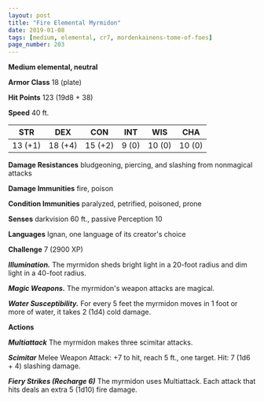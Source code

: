 ```yaml
---
layout: post
title: "Fire Elemental Myrmidon"
date: 2019-01-08
tags: [medium, elemental, cr7, mordenkainens-tome-of-foes]
page_number: 203
---
```


**Medium elemental, neutral**

**Armor Class** 18 (plate)

**Hit Points** 123  (19d8 + 38)

**Speed** 40 ft.

|   STR   |   DEX   |   CON   |   INT   |   WIS   |   CHA   |
|:-------:|:-------:|:-------:|:-------:|:-------:|:-------:|
| 13 (+1) | 18 (+4) | 15 (+2) | 9 (0) | 10 (0) | 10 (0) |

**Damage Resistances** bludgeoning, piercing, and slashing from nonmagical attacks

**Damage Immunities** fire, poison

**Condition Immunities** paralyzed, petrified, poisoned, prone

**Senses** darkvision 60 ft., passive Perception 10

**Languages** Ignan, one language of its creator's choice

**Challenge** 7 (2900 XP)

***Illumination.*** The myrmidon sheds bright light in a 20-foot radius and dim light in a 40-foot radius.

***Magic Weapons.*** The myrmidon's weapon attacks are magical.

***Water Susceptibility.*** For every 5 feet the myrmidon moves in 1 foot or more of water, it takes 2 (1d4) cold damage.

**Actions**

***Multiattack*** The myrmidon makes three scimitar attacks.

***Scimitar*** Melee Weapon Attack: +7 to hit, reach 5 ft., one target. Hit: 7 (1d6 + 4) slashing damage.

***Fiery Strikes (Recharge 6)*** The myrmidon uses Multiattack. Each attack that hits deals an extra 5 (1d10) fire damage.